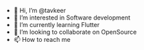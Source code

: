 - 👋 Hi, I’m @tavkeer
- 👀 I’m interested in Software development
- 🌱 I’m currently learning Flutter
- 💞️ I’m looking to collaborate on OpenSource
- 📫 How to reach me

<!---
tavkeer/tavkeer is a ✨ special ✨ repository because its `README.md` (this file) appears on your GitHub profile.
You can click the Preview link to take a look at your changes.
--->
